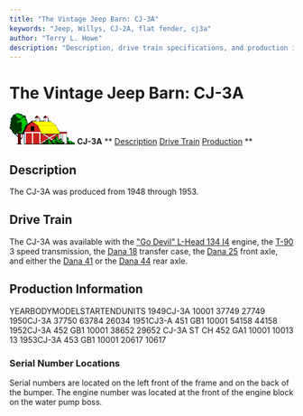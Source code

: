 ```yaml
---
title: "The Vintage Jeep Barn: CJ-3A"
keywords: "Jeep, Willys, CJ-2A, flat fender, cj3a"
author: "Terry L. Howe"
description: "Description, drive train specifications, and production information for the Willys Jeep CJ-3A"
---
```


# The Vintage Jeep Barn: CJ-3A
![barn](/images/barn.gif)
**CJ-3A**
**
[Description](#Description)
[Drive Train](#Drive)
[Production](#Production)
**
## Description
The CJ-3A was produced from 1948 through 1953.
## Drive Train
The CJ-3A was available with
the ["Go Devil" L-Head 134 I4](/engine/godevil134.html) engine,
the [T-90](/trans/t90.html) 3 speed transmission, 
the [Dana 18](/xfer/d18.html) transfer case,
the [Dana 25](/axle/d25.html) front axle, and either 
the [Dana 41](/axle/d41.html) or
the [Dana 44](/axle/d44.html) rear axle.
## Production Information
YEARBODYMODELSTARTENDUNITS
1949CJ-3A           10001    37749    27749
1950CJ-3A            37750    63784   26034
1951CJ3-A 451 GB1    10001     54158    44158
1952CJ-3A 452 GB1    10001     38652    29652
CJ-3A ST CH 452 GA1    10001     10013       13
1953CJ-3A 453 GB1    10001     20617    10617
### Serial Number Locations
Serial numbers are located on the left front
of the frame and on the back of the bumper. The
engine number was located at the front of the
engine block on the water pump boss.